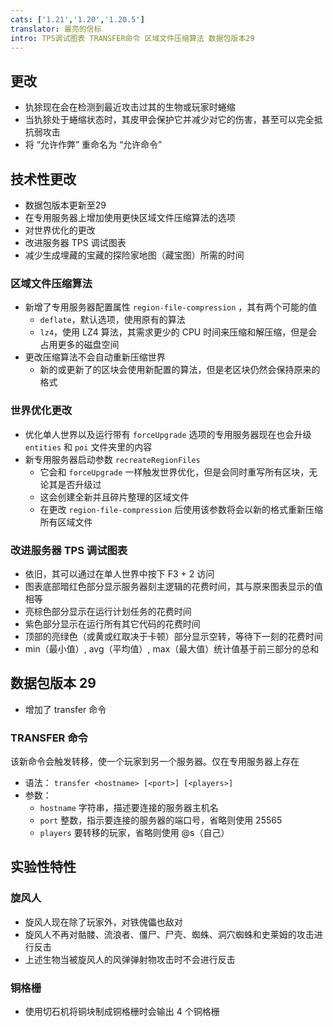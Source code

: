 ```yaml
---
cats: ['1.21','1.20','1.20.5']
translator: 最亮的信标
intro: TPS调试图表 TRANSFER命令 区域文件压缩算法 数据包版本29
---
```

## 更改
* 犰狳现在会在检测到最近攻击过其的生物或玩家时蜷缩
* 当犰狳处于蜷缩状态时，其皮甲会保护它并减少对它的伤害，甚至可以完全抵抗弱攻击
* 将 “允许作弊” 重命名为 “允许命令”
## 技术性更改
* 数据包版本更新至29
* 在专用服务器上增加使用更快区域文件压缩算法的选项
* 对世界优化的更改
* 改进服务器 TPS 调试图表
* 减少生成埋藏的宝藏的探险家地图（藏宝图）所需的时间
### 区域文件压缩算法
* 新增了专用服务器配置属性 `region-file-compression` ，其有两个可能的值
    * `deflate`，默认选项，使用原有的算法
    * `lz4`，使用 LZ4 算法，其需求更少的 CPU 时间来压缩和解压缩，但是会占用更多的磁盘空间
* 更改压缩算法不会自动重新压缩世界
    * 新的或更新了的区块会使用新配置的算法，但是老区块仍然会保持原来的格式
### 世界优化更改
* 优化单人世界以及运行带有 `forceUpgrade` 选项的专用服务器现在也会升级 `entities` 和 `poi` 文件夹里的内容
* 新专用服务器启动参数 `recreateRegionFiles`
    * 它会和 `forceUpgrade` 一样触发世界优化，但是会同时重写所有区块，无论其是否升级过
    * 这会创建全新并且碎片整理的区域文件
    * 在更改 `region-file-compression` 后使用该参数将会以新的格式重新压缩所有区域文件
### 改进服务器 TPS 调试图表
* 依旧，其可以通过在单人世界中按下 F3 + 2 访问
* 图表底部暗红色部分显示服务器刻主逻辑的花费时间，其与原来图表显示的值相等
* 亮棕色部分显示在运行计划任务的花费时间
* 紫色部分显示在运行所有其它代码的花费时间
* 顶部的亮绿色（或黄或红取决于卡顿）部分显示空转，等待下一刻的花费时间
* min（最小值）, avg（平均值）, max（最大值）统计值基于前三部分的总和
## 数据包版本 29
* 增加了 transfer 命令
### TRANSFER 命令
该新命令会触发转移，使一个玩家到另一个服务器。仅在专用服务器上存在
* 语法： `transfer <hostname> [<port>] [<players>]`
* 参数： 
    * `hostname` 字符串，描述要连接的服务器主机名
    * `port` 整数，指示要连接的服务器的端口号，省略则使用 25565
    * `players` 要转移的玩家，省略则使用 @s（自己）
## 实验性特性
### 旋风人
* 旋风人现在除了玩家外，对铁傀儡也敌对
* 旋风人不再对骷髅、流浪者、僵尸、尸壳、蜘蛛、洞穴蜘蛛和史莱姆的攻击进行反击
* 上述生物当被旋风人的风弹弹射物攻击时不会进行反击
### 铜格栅
* 使用切石机将铜块制成铜格栅时会输出 4 个铜格栅